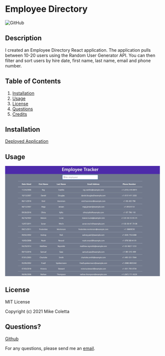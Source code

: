 # Employee Directory

![GitHub](https://img.shields.io/github/license/MikeColetta/Employee-Directory)

## Description
    
I created an Employee Directory React application. The application pulls between 10-20 users using the Random User Generator API. You can then filter and sort users by hire date, first name, last name, email and phone number. 
    
## Table of Contents
1. [Installation](#installation)
2. [Usage](#usage)
3. [License](#license)
4. [Questions](#questions)
5. [Credits](#credits)
    
## Installation
    
[Deployed Application](https://mikecoletta.github.io/Employee-Directory/)
    
## Usage

![Screenshot1](./public/images/Screenshot1.JPG)


## License
    
MIT License
    
Copyright (c) 2021 Mike Coletta
          
## Questions?
    
[Github](https://github.com/MikeColetta)
    
For any questions, please send me an [email](mailto:coletta.mike@gmail.com).